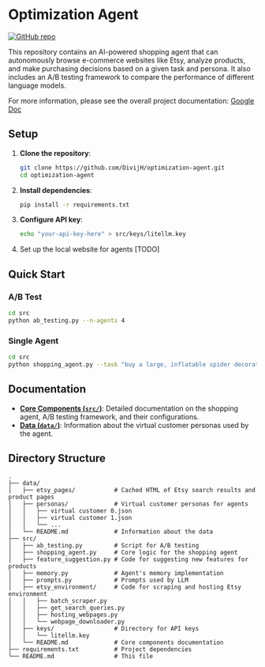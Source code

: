 # Optimization Agent

[![GitHub repo](https://img.shields.io/badge/github-repo-blue?logo=github)](https://github.com/DivijH/optimization-agent)

This repository contains an AI-powered shopping agent that can autonomously browse e-commerce websites like Etsy, analyze products, and make purchasing decisions based on a given task and persona. It also includes an A/B testing framework to compare the performance of different language models.

For more information, please see the overall project documentation: [Google Doc](https://docs.google.com/document/d/1ORWmq6GQMyoQZR7_b2S9Hs7l2A-e0Ce9f6EKy-pQ69Q/edit?tab=t.0#heading=h.4wbqtehjjc4)

## Setup

1.  **Clone the repository**:
    ```bash
    git clone https://github.com/DivijH/optimization-agent.git
    cd optimization-agent
    ```

2.  **Install dependencies**:
    ```bash
    pip install -r requirements.txt
    ```

3.  **Configure API key**:
    ```bash
    echo "your-api-key-here" > src/keys/litellm.key
    ```

4. Set up the local website for agents
[TODO]

## Quick Start

### A/B Test
```bash
cd src
python ab_testing.py --n-agents 4
```

### Single Agent
```bash
cd src
python shopping_agent.py --task "buy a large, inflatable spider decoration for halloween"
```

## Documentation

- **[Core Components (`src/`)](./src/README.md)**: Detailed documentation on the shopping agent, A/B testing framework, and their configurations.
- **[Data (`data/`)](./data/README.md)**: Information about the virtual customer personas used by the agent.

## Directory Structure

```
.
├── data/
│   ├── etsy_pages/           # Cached HTML of Etsy search results and product pages
│   ├── personas/             # Virtual customer personas for agents
│   │   ├── virtual customer 0.json
│   │   ├── virtual customer 1.json
│   │   └── ...
│   └── README.md             # Information about the data
├── src/
│   ├── ab_testing.py         # Script for A/B testing
│   ├── shopping_agent.py     # Core logic for the shopping agent
│   ├── feature_suggestion.py # Code for suggesting new features for products
│   ├── memory.py             # Agent's memory implementation
│   ├── prompts.py            # Prompts used by LLM
│   ├── etsy_environment/     # Code for scraping and hosting Etsy environment
│   │   ├── batch_scraper.py
│   │   ├── get_search_queries.py
│   │   ├── hosting_webpages.py
│   │   └── webpage_downloader.py
│   ├── keys/                 # Directory for API keys
│   │   └── litellm.key
│   └── README.md             # Core components documentation
├── requirements.txt          # Project dependencies
└── README.md                 # This file
```